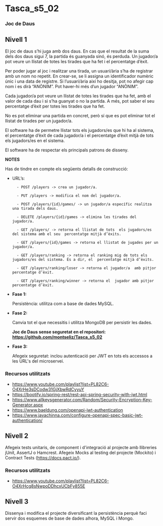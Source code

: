 # Tasca_s5_02
### Joc de Daus

## Nivell 1

El joc de daus s’hi juga amb dos daus. En cas que el resultat de la suma dels dos daus sigui 7, la partida és guanyada sinó, és perduda. Un jugador/a pot  veure un llistat de totes les tirades que ha fet i el percentatge d’èxit.   

Per poder jugar al joc i realitzar una tirada, un usuari/ària  s’ha de registrar amb un nom no repetit. En crear-se, se li assigna un identificador numèric únic i una data de registre. Si l’usuari/ària així ho desitja, pot no afegir cap nom i es  dirà “ANÒNIM”. Pot haver-hi més d’un jugador “ANÒNIM”.  

Cada jugador/a pot veure un llistat de totes les  tirades que ha fet, amb el valor de cada dau i si s’ha  guanyat o no la partida. A més, pot saber el seu percentatge d’èxit per totes les tirades  que ha fet.    

No es pot eliminar una partida en concret, però sí que es pot eliminar tot el llistat de tirades per un jugador/a.  

El software ha de permetre llistar tots els jugadors/es que hi ha al sistema, el percentatge d’èxit de cada jugador/a i el  percentatge d’èxit mitjà de tots els jugadors/es en el sistema.   

El software ha de respectar els principals patrons de  disseny.  

**NOTES**

Has de tindre en compte els  següents detalls de  construcció: 

- URL’s: 

        - POST /players -> crea un jugador/a. 

        - PUT /players -> modifica el nom del jugador/a.

        - POST /players/{id}/games/ -> un jugador/a específic realitza una tirada dels daus.  

        - DELETE /players/{id}/games -> elimina les tirades del jugador/a.

        - GET /players/ -> retorna el llistat de tots  els jugadors/es del sistema amb el seu  percentatge mitjà d’èxits.

        - GET /players/{id}/games -> retorna el llistat de jugades per un jugador/a.  

        - GET /players/ranking -> retorna el ranking mig de tots els jugadors/es del sistema. És a dir, el  percentatge mitjà d’èxits. 

        - GET /players/ranking/loser -> retorna el jugador/a  amb pitjor percentatge d’èxit.  

        - GET /players/ranking/winner -> retorna el  jugador amb pitjor percentatge d’èxit. 


- **Fase 1:**

    Persistència: utilitza com a base de dades MySQL. 

- **Fase 2:**

    Canvia tot el que necessitis i utilitza MongoDB per persistir les dades.

    **Joc de Daus sense seguretat en el repositori: https://github.com/montseliz/Tasca_s5_02**

- **Fase 3:**

    Afegeix seguretat: inclou autenticació per JWT en  tots els accessos a les URL's del microservei. 

### Recursos utilitzats

- https://www.youtube.com/playlist?list=PL82C6-O4XrHe3sDCodw31GjXbwRdCyyuY 
- https://bootify.io/spring-rest/rest-api-spring-security-with-jwt.html 
- https://www.allkeysgenerator.com/Random/Security-Encryption-Key-Generator.aspx 
- https://www.baeldung.com/openapi-jwt-authentication 
- https://www.javachinna.com/configure-openapi-spec-basic-jwt-authentication/


## Nivell 2

Afegeix tests unitaris, de component i d'integració al projecte amb llibreries jUnit, AssertJ o Hamcrest.
Afegeix Mocks al testing del projecte (Mockito) i Contract Tests (https://docs.pact.io/).

### Recursos utilitzats

- https://www.youtube.com/playlist?list=PL82C6-O4XrHcg8sNwpoDDhcxUCbFy855E 


## Nivell 3

Dissenya i modifica el projecte diversificant la persistència perquè faci servir dos esquemes de base de dades alhora, MySQL i Mongo.



